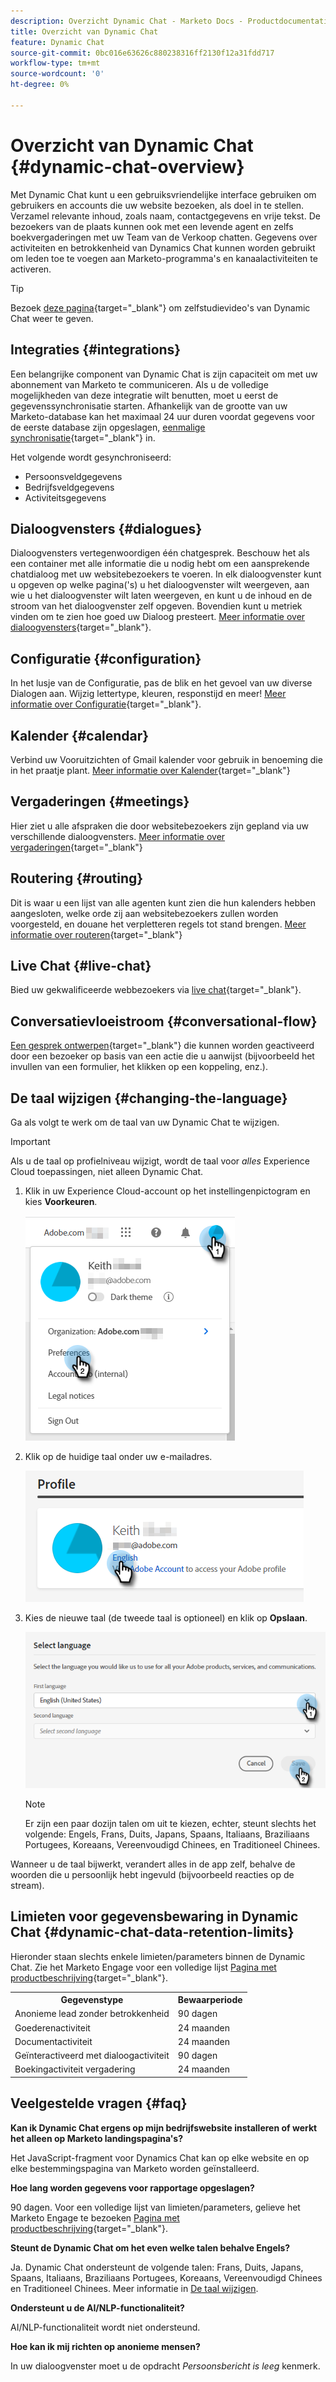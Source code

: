 ```yaml
---
description: Overzicht Dynamic Chat - Marketo Docs - Productdocumentatie
title: Overzicht van Dynamic Chat
feature: Dynamic Chat
source-git-commit: 0bc016e63626c880238316ff2130f12a31fdd717
workflow-type: tm+mt
source-wordcount: '0'
ht-degree: 0%

---
```


# Overzicht van Dynamic Chat {#dynamic-chat-overview}

Met Dynamic Chat kunt u een gebruiksvriendelijke interface gebruiken om gebruikers en accounts die uw website bezoeken, als doel in te stellen. Verzamel relevante inhoud, zoals naam, contactgegevens en vrije tekst. De bezoekers van de plaats kunnen ook met een levende agent en zelfs boekvergaderingen met uw Team van de Verkoop chatten. Gegevens over activiteiten en betrokkenheid van Dynamics Chat kunnen worden gebruikt om leden toe te voegen aan Marketo-programma&#39;s en kanaalactiviteiten te activeren.

>[!TIP]
>
>Bezoek [deze pagina](https://experienceleague.adobe.com/docs/marketo-learn/tutorials/dynamic-chat/dynamic-chat-overview.html){target="_blank"} om zelfstudievideo&#39;s van Dynamic Chat weer te geven.

## Integraties {#integrations}

Een belangrijke component van Dynamic Chat is zijn capaciteit om met uw abonnement van Marketo te communiceren. Als u de volledige mogelijkheden van deze integratie wilt benutten, moet u eerst de gegevenssynchronisatie starten. Afhankelijk van de grootte van uw Marketo-database kan het maximaal 24 uur duren voordat gegevens voor de eerste database zijn opgeslagen, [eenmalige synchronisatie](/help/marketo/product-docs/demand-generation/dynamic-chat/integrations/adobe-marketo-engage.md){target="_blank"} in.

Het volgende wordt gesynchroniseerd:

* Persoonsveldgegevens
* Bedrijfsveldgegevens
* Activiteitsgegevens

## Dialoogvensters {#dialogues}

Dialoogvensters vertegenwoordigen één chatgesprek. Beschouw het als een container met alle informatie die u nodig hebt om een aansprekende chatdialoog met uw websitebezoekers te voeren. In elk dialoogvenster kunt u opgeven op welke pagina(&#39;s) u het dialoogvenster wilt weergeven, aan wie u het dialoogvenster wilt laten weergeven, en kunt u de inhoud en de stroom van het dialoogvenster zelf opgeven. Bovendien kunt u metriek vinden om te zien hoe goed uw Dialoog presteert. [Meer informatie over dialoogvensters](/help/marketo/product-docs/demand-generation/dynamic-chat/automated-chat/dialogue-overview.md){target="_blank"}.

## Configuratie {#configuration}

In het lusje van de Configuratie, pas de blik en het gevoel van uw diverse Dialogen aan. Wijzig lettertype, kleuren, responstijd en meer! [Meer informatie over Configuratie](/help/marketo/product-docs/demand-generation/dynamic-chat/setup-and-configuration/configuration.md){target="_blank"}.

## Kalender {#calendar}

Verbind uw Vooruitzichten of Gmail kalender voor gebruik in benoeming die in het praatje plant. [Meer informatie over Kalender](/help/marketo/product-docs/demand-generation/dynamic-chat/setup-and-configuration/agent-settings.md#connect-calendar){target="_blank"}

## Vergaderingen {#meetings}

Hier ziet u alle afspraken die door websitebezoekers zijn gepland via uw verschillende dialoogvensters. [Meer informatie over vergaderingen](/help/marketo/product-docs/demand-generation/dynamic-chat/meeting-list.md){target="_blank"}

## Routering {#routing}

Dit is waar u een lijst van alle agenten kunt zien die hun kalenders hebben aangesloten, welke orde zij aan websitebezoekers zullen worden voorgesteld, en douane het verpletteren regels tot stand brengen. [Meer informatie over routeren](/help/marketo/product-docs/demand-generation/dynamic-chat/setup-and-configuration/routing.md){target="_blank"}

## Live Chat {#live-chat}

Bied uw gekwalificeerde webbezoekers via [live chat](/help/marketo/product-docs/demand-generation/dynamic-chat/live-chat/live-chat-overview.md){target="_blank"}.

## Conversatievloeistroom {#conversational-flow}

[Een gesprek ontwerpen](/help/marketo/product-docs/demand-generation/dynamic-chat/automated-chat/conversational-flow-overview.md){target="_blank"} die kunnen worden geactiveerd door een bezoeker op basis van een actie die u aanwijst (bijvoorbeeld het invullen van een formulier, het klikken op een koppeling, enz.).

## De taal wijzigen {#changing-the-language}

Ga als volgt te werk om de taal van uw Dynamic Chat te wijzigen.

>[!IMPORTANT]
>
>Als u de taal op profielniveau wijzigt, wordt de taal voor _alles_ Experience Cloud toepassingen, niet alleen Dynamic Chat.

1. Klik in uw Experience Cloud-account op het instellingenpictogram en kies **Voorkeuren**.

   ![](assets/dynamic-chat-overview-1.png)

1. Klik op de huidige taal onder uw e-mailadres.

   ![](assets/dynamic-chat-overview-2.png)

1. Kies de nieuwe taal (de tweede taal is optioneel) en klik op **Opslaan**.

   ![](assets/dynamic-chat-overview-3.png)

   >[!NOTE]
   >
   >Er zijn een paar dozijn talen om uit te kiezen, echter, steunt slechts het volgende: Engels, Frans, Duits, Japans, Spaans, Italiaans, Braziliaans Portugees, Koreaans, Vereenvoudigd Chinees, en Traditioneel Chinees.

Wanneer u de taal bijwerkt, verandert alles in de app zelf, behalve de woorden die u persoonlijk hebt ingevuld (bijvoorbeeld reacties op de stream).

## Limieten voor gegevensbewaring in Dynamic Chat {#dynamic-chat-data-retention-limits}

Hieronder staan slechts enkele limieten/parameters binnen de Dynamic Chat. Zie het Marketo Engage voor een volledige lijst [Pagina met productbeschrijving](https://helpx.adobe.com/legal/product-descriptions/adobe-marketo-engage---product-description.html){target="_blank"}.

<table>
  <th>Gegevenstype</th>
  <th>Bewaarperiode</th>
 <tr>
  <td>Anonieme lead zonder betrokkenheid</td>
  <td>90 dagen</td>
 </tr>
 <tr>
  <td>Goederenactiviteit</td>
  <td>24 maanden</td>
 </tr>
 <tr>
  <td>Documentactiviteit</td>
  <td>24 maanden</td>
 </tr>
 <tr>
  <td>Geïnteractiveerd met dialoogactiviteit</td>
  <td>90 dagen</td>
 </tr>
 <tr>
  <td>Boekingactiviteit vergadering</td>
  <td>24 maanden</td>
 </tr>
</table>

## Veelgestelde vragen {#faq}

**Kan ik Dynamic Chat ergens op mijn bedrijfswebsite installeren of werkt het alleen op Marketo landingspagina&#39;s?**

Het JavaScript-fragment voor Dynamics Chat kan op elke website en op elke bestemmingspagina van Marketo worden geïnstalleerd.

**Hoe lang worden gegevens voor rapportage opgeslagen?**

90 dagen. Voor een volledige lijst van limieten/parameters, gelieve het Marketo Engage te bezoeken [Pagina met productbeschrijving](https://helpx.adobe.com/legal/product-descriptions/adobe-marketo-engage---product-description.html){target="_blank"}.

**Steunt de Dynamic Chat om het even welke talen behalve Engels?**

Ja. Dynamic Chat ondersteunt de volgende talen: Frans, Duits, Japans, Spaans, Italiaans, Braziliaans Portugees, Koreaans, Vereenvoudigd Chinees en Traditioneel Chinees. Meer informatie in [De taal wijzigen](#changing-the-language).

**Ondersteunt u de AI/NLP-functionaliteit?**

AI/NLP-functionaliteit wordt niet ondersteund.

**Hoe kan ik mij richten op anonieme mensen?**

In uw dialoogvenster moet u de opdracht _Persoonsbericht is leeg_ kenmerk.
